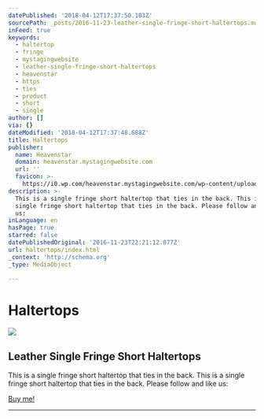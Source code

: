 ```yaml
---
datePublished: '2018-04-12T17:37:50.103Z'
sourcePath: _posts/2016-11-23-leather-single-fringe-short-haltertops.md
inFeed: true
keywords:
  - haltertop
  - fringe
  - mystagingwebsite
  - leather-single-fringe-short-haltertops
  - heavenstar
  - https
  - ties
  - product
  - short
  - single
author: []
via: {}
dateModified: '2018-04-12T17:37:48.688Z'
title: Haltertops
publisher:
  name: Heavenstar
  domain: heavenstar.mystagingwebsite.com
  url: ''
  favicon: >-
    https://i0.wp.com/heavenstar.mystagingwebsite.com/wp-content/uploads/2016/08/cropped-icon.jpg?fit=192%2C192&ssl=1
description: >-
  This is a single fringe short haltertop that ties in the back. This is a
  single fringe short haltertop that ties in the back. Please follow and like
  us: 
inLanguage: en
hasPage: true
starred: false
datePublishedOriginal: '2016-11-23T22:21:12.077Z'
url: haltertops/index.html
_context: 'http://schema.org'
_type: MediaObject

---
```

# **Haltertops**

<article style=""><img src="https://s3-us-west-2.amazonaws.com/the-grid-img/p/a540df205509d2e033c80a17901c8be885509431.jpg" /><h1>Leather Single Fringe Short Haltertops</h1><p>This is a single fringe short haltertop that ties in the back. This is a single fringe short haltertop that ties in the back. Please follow and like us: </p></article>

[Buy me!][0]

---



[0]: https://www.bonanza.com/listings/Fringe-Halters-Single-Short-Fringe/388169651